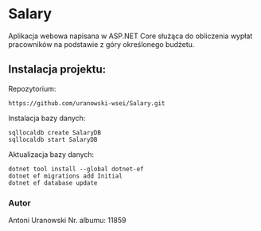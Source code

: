 # Salary
Aplikacja webowa napisana w ASP.NET Core służąca do obliczenia wypłat pracowników na podstawie z góry określonego budżetu.
 
## Instalacja projektu:
Repozytorium:
```
https://github.com/uranowski-wsei/Salary.git
```
Instalacja bazy danych:
```
sqllocaldb create SalaryDB 
sqllocaldb start SalaryDB
```
Aktualizacja bazy danych:
```
dotnet tool install --global dotnet-ef
dotnet ef migrations add Initial
dotnet ef database update
```
### Autor
Antoni Uranowski
Nr. albumu: 11859
